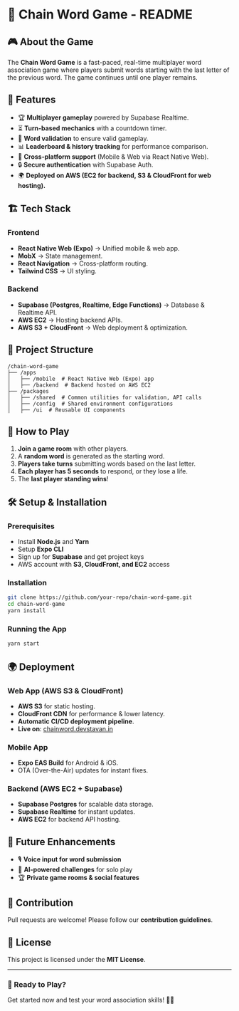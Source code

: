 # 📜 Chain Word Game - README

## 🎮 About the Game

The **Chain Word Game** is a fast-paced, real-time multiplayer word association game where players submit words starting with the last letter of the previous word. The game continues until one player remains.

## 🚀 Features

- 🏆 **Multiplayer gameplay** powered by Supabase Realtime.
- ⏳ **Turn-based mechanics** with a countdown timer.
- 📜 **Word validation** to ensure valid gameplay.
- 📊 **Leaderboard & history tracking** for performance comparison.
- 📱 **Cross-platform support** (Mobile & Web via React Native Web).
- 🔒 **Secure authentication** with Supabase Auth.
- 🌍 **D********eployed on AWS (EC2 for backend, S********3 & CloudFront for web hosting).**

## 🏗️ Tech Stack

### **Frontend**

- **React Native Web (Expo)** → Unified mobile & web app.
- **MobX** → State management.
- **React Navigation** → Cross-platform routing.
- **Tailwind CSS** → UI styling.

### **Backend**

- **Supabase (Postgres, Realtime, Edge Functions)** → Database & Realtime API.
- **AWS EC2** → Hosting backend APIs.
- **AWS S3 + CloudFront** → Web deployment & optimization.

## 📂 Project Structure

```
/chain-word-game
├── /apps
│   ├── /mobile  # React Native Web (Expo) app
│   ├── /backend  # Backend hosted on AWS EC2
├── /packages
│   ├── /shared  # Common utilities for validation, API calls
│   ├── /config  # Shared environment configurations
│   ├── /ui  # Reusable UI components
```

## 🎯 How to Play

1. **Join a game room** with other players.
2. A **random word** is generated as the starting word.
3. **Players take turns** submitting words based on the last letter.
4. **Each player has 5 seconds** to respond, or they lose a life.
5. The **last player standing wins**!

## 🛠️ Setup & Installation

### Prerequisites

- Install **Node.js** and **Yarn**
- Setup **Expo CLI**
- Sign up for **Supabase** and get project keys
- AWS account with **S3, CloudFront, and EC2** access

### Installation

```sh
git clone https://github.com/your-repo/chain-word-game.git
cd chain-word-game
yarn install
```

### Running the App

```sh
yarn start
```

## 🌍 Deployment

### **Web App (AWS S3 & CloudFront)**

- **AWS S3** for static hosting.
- **CloudFront CDN** for performance & lower latency.
- **Automatic CI/CD deployment pipeline**.
- **Live on**: [chainword.devstavan.in](https://chainword.devstavan.in)

### **Mobile App**

- **Expo EAS Build** for Android & iOS.
- OTA (Over-the-Air) updates for instant fixes.

### **Backend (AWS EC2 + Supabase)**

- **Supabase Postgres** for scalable data storage.
- **Supabase Realtime** for instant updates.
- **AWS EC2** for backend API hosting.

## 🎉 Future Enhancements

- 🎙️ **Voice input for word submission**
- 🤖 **AI-powered challenges** for solo play
- 🏆 **Private game rooms & social features**

## 🤝 Contribution

Pull requests are welcome! Please follow our **contribution guidelines**.

## 📜 License

This project is licensed under the **MIT License**.

---

### 🚀 Ready to Play?

Get started now and test your word association skills! 📝🔥

